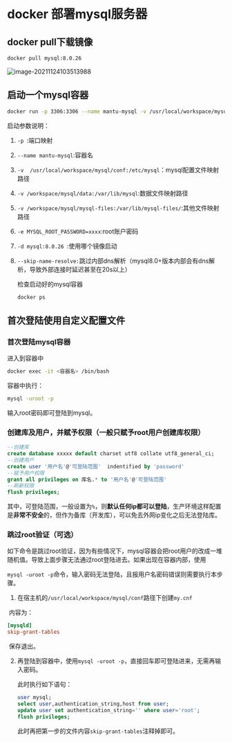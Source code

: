 # docker 部署mysql服务器

## docker pull下载镜像

```sh
docker pull mysql:8.0.26
```

![image-20211124103513988](/img/image-20211124103513988.png)

## 启动一个mysql容器

```sh
docker run -p 3306:3306 --name mantu-mysql -v /usr/local/workspace/mysql/conf:/etc/mysql -v /workspace/mysql/data:/var/lib/mysql -v /workspace/mysql/mysql-files:/var/lib/mysql-files/ -e MYSQL_ROOT_PASSWORD=xxxx -d mysql:8.0.26 --skip-name-resolve
```

启动参数说明：

1. `-p `:端口映射

2. `--name mantu-mysql`:容器名

3. `-v  /usr/local/workspace/mysql/conf:/etc/mysql`：mysql配置文件映射路径

4. `-v /workspace/mysql/data:/var/lib/mysql`:数据文件映射路径

5. `-v /workspace/mysql/mysql-files:/var/lib/mysql-files/`:其他文件映射路径

6. `-e MYSQL_ROOT_PASSWORD=xxxx`:root账户密码

7. `-d mysql:8.0.26 `:使用哪个镜像启动

8. `--skip-name-resolve:`跳过内部dns解析（mysql8.0+版本内部会有dns解析，导致外部连接时延迟甚至在20s以上）

   检查启动好的mysql容器

   ```sh
   docker ps
   ```

## 首次登陆使用自定义配置文件

### 首次登陆mysql容器

进入到容器中

```sh
docker exec -it <容器名> /bin/bash
```

容器中执行：

```sh
mysql -uroot -p
```

输入root密码即可登陆到mysql。

### 创建库及用户，并赋予权限（一般只赋予root用户创建库权限）

```sql
--创建库
create database xxxxx default charset utf8 collate utf8_general_ci;
--创建用户
create user '用户名'@'可登陆范围'  indentified by 'password'
--赋予用户权限
grant all privileges on 库名.* to '用户名'@'可登陆范围'
--刷新权限
flush privileges;
```

其中，可登陆范围，一般设置为`%`，则**默认任何ip都可以登陆**，生产环境这样配置是**非常不安全**的，但作为备库（开发库），可以免去外网ip变化之后无法登陆库。

### 跳过root验证（可选）

如下命令是跳过root验证，因为有些情况下，mysql容器会把root用户的改成一堆随机值。导致上面步骤无法通过root登陆进去。如果出现在容器内部，使用

`mysql -uroot -p`命令，输入密码无法登陆，且报用户名密码错误则需要执行本步骤。

1. 在宿主机的`/usr/local/workspace/mysql/conf`路径下创建`my.cnf`

​		内容为：

```conf
[mysqld]
skip-grant-tables
```

​	保存退出。

2. 再登陆到容器中，使用`mysql -uroot -p`，直接回车即可登陆进来，无需再输入密码。

   此时执行如下语句：

   ```sql
   user mysql;
   select user,authentication_string,host from user;
   update user set authentication_string='' where user='root';
   flush privileges;
   ```

   此时再把第一步的文件内容`skip-grant-tables`注释掉即可。

